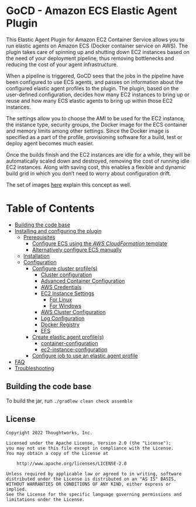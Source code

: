 # GoCD - Amazon ECS Elastic Agent Plugin

This Elastic Agent Plugin for Amazon EC2 Container Service allows you to run elastic agents on Amazon ECS (Docker container service on AWS). The plugin takes care of spinning up and shutting down EC2 instances based on the need of your deployment pipeline, thus removing bottlenecks and reducing the cost of your agent infrastructure.

When a pipeline is triggered, GoCD sees that the jobs in the pipeline have been configured to use ECS agents, and passes on information about the configured elastic agent profiles to the plugin. The plugin, based on the user-defined configuration, decides how many EC2 instances to bring up or reuse and how many ECS elastic agents to bring up within those EC2 instances.

The settings allow you to choose the AMI to be used for the EC2 instance, the instance type, security groups, the Docker image for the ECS container and memory limits among other settings. Since the Docker image is specified as a part of the profile, provisioning software for a build, test or deploy agent becomes much easier.

Once the builds finish and the EC2 instances are idle for a while, they will be automatically scaled down and destroyed, removing the cost of running idle EC2 instances. Along with saving cost, this enables a flexible and dynamic build grid in which you don’t need to worry about configuration drift.

The set of images [here](docs/plugin_as_images.md) explain this concept as well.

Table of Contents
=================

  * [Building the code base](#building-the-code-base)
  * [Installing and configuring the plugin](docs/installation.md)
    * [Prerequisites](docs/installation.md#prerequisites)
        * [Configure ECS using the *AWS CloudFormation* template](docs/installation.md#configure-ecs-using-the-aws-cloudformation-template)
        * [Alternatively configure ECS manually](docs/installation.md#alternatively-configure-ecs-manually)
    * [Installation](docs/installation.md#installation)
    * [Configuration](docs/installation.md#configuration)
        * [Configure cluster profile(s)](docs/cluster_profile_configuration.md)
            * [Cluster configuration](docs/cluster_profile_configuration.md#cluster-configuration)
            * [Advanced Container Configuration](docs/cluster_profile_configuration.md#advanced-container-configuration)
            * [AWS Credentials](docs/cluster_profile_configuration.md#aws-credentials)
            * [EC2 Instance Settings](docs/cluster_profile_configuration.md#ec2-instance-settings)
                * [For Linux](docs/cluster_profile_configuration.md#ec2-instance-settings-for-linux)
                * [For Windows](docs/cluster_profile_configuration.md#ec2-instance-settings-for-windows)
            * [AWS Cluster Configuration](docs/cluster_profile_configuration.md#aws-cluster-configuration)
            * [Log Configuration](docs/cluster_profile_configuration.md#log-configuration)
            * [Docker Registry](docs/cluster_profile_configuration.md#docker-registry)
            * [EFS](docs/cluster_profile_configuration.md#efs)
        * [Create elastic agent profile(s)](docs/elastic_profile_configuration.md)
            * [container-configuration](docs/elastic_profile_configuration.md#container-configuration)
            * [ec2-instance-configuration](docs/elastic_profile_configuration.md#ec2-instance-configuration)
        * [Configure job to use an elastic agent profile](docs/job_configuration.md)
  * [FAQ](docs/faq.md)
  * [Troubleshooting](docs/troubleshooting.md)

## Building the code base

To build the jar, run `./gradlew clean check assemble`

## License

```plain
Copyright 2022 Thoughtworks, Inc.

Licensed under the Apache License, Version 2.0 (the "License");
you may not use this file except in compliance with the License.
You may obtain a copy of the License at

    http://www.apache.org/licenses/LICENSE-2.0

Unless required by applicable law or agreed to in writing, software
distributed under the License is distributed on an "AS IS" BASIS,
WITHOUT WARRANTIES OR CONDITIONS OF ANY KIND, either express or implied.
See the License for the specific language governing permissions and
limitations under the License.
```
